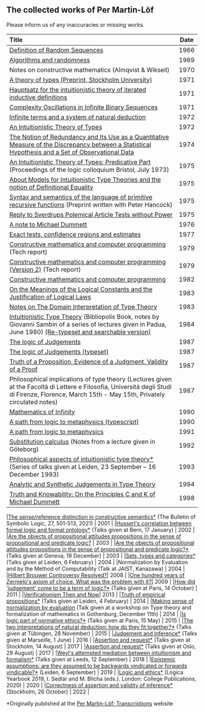 ## The collected works of Per Martin-Löf

Please inform us of any inaccuracies or missing works.

| Title | Date |
|:------|:----:|
|[Definition of Random Sequences](https://raw.githubusercontent.com/michaelt/martin-lof/master/pdfs/Definition-of-Random-Sequences-1966.pdf)| 1966 |
|[Algorithms and randomness](https://raw.githubusercontent.com/michaelt/martin-lof/master/pdfs/Algorithms-and-randomness-1969.pdf) | 1969 |
|Notes on constructive mathematics (Almqvist & Wiksell)| 1970 |
|[A theory of types (Preprint, Stockholm University)](https://raw.githubusercontent.com/michaelt/martin-lof/master/pdfs/martin-loef1971%20-%20A%20Theory%20of%20Types.pdf)| 1971 |
|[Hauptsatz for the intuitionistic theory of iterated inductive definitions](https://raw.githubusercontent.com/michaelt/martin-lof/master/pdfs/Hauptsatz-for-the-intuitionistic-theory-of-iterated-inductive-definitions-1971.pdf)| 1971 |
|[Complexity Oscillations in Infinite Binary Sequences](https://raw.githubusercontent.com/michaelt/martin-lof/master/pdfs/Complexity-Oscillations-in-Infinite-Binary-Sequences-1971.pdf) | 1971 |
|[Infinite terms and a system of natural deduction](https://raw.githubusercontent.com/michaelt/martin-lof/master/pdfs/Infinite-terms-and-a-system-of-natural-deduction-1972.pdf)| 1972 |
|[An Intuitionistic Theory of Types](https://raw.githubusercontent.com/michaelt/martin-lof/master/pdfs/An-Intuitionistic-Theory-of-Types-1972.pdf)| 1972 |
|[The Notion of Redundancy and Its Use as a Quantitative Measure of the Discrepancy between a Statistical Hypothesis and a Set of Observational Data](https://raw.githubusercontent.com/michaelt/martin-lof/master/pdfs/The-Notion-of-Redundancy-1974.pdf) | 1974 |
|[An Intuitionistic Theory of Types: Predicative Part](https://raw.githubusercontent.com/michaelt/martin-lof/master/pdfs/An-Intuitionistic-Theory-of-Types-Predicative-Part-1975.pdf) (Proceedings of the logic colloquium Bristol, July 1973) | 1975 |
|[About Models for Intuitionistic Type Theories and the notion of Definitional Equality](https://raw.githubusercontent.com/michaelt/martin-lof/master/pdfs/About-Models-for-Intuitionistic-Type-Theories-and-the-notion-of-Definitional-Equality-1975.pdf)| 1975 |
|[Syntax and semantics of the language of primitive recursive functions](https://raw.githubusercontent.com/michaelt/martin-lof/master/pdfs/Syntax-and-semantics-of-the-language-of-primitive-recursive-functions-1975.pdf) (Preprint written with Peter Hancock)| 1975 |
|[Reply to Sverdrups Polemical Article Tests without Power](https://raw.githubusercontent.com/michaelt/martin-lof/master/pdfs/Reply-to-Sverdrups-Polemical-Article-Tests-without-Power-1975.pdf)| 1975 |
|[A note to Michael Dummett](https://raw.githubusercontent.com/michaelt/martin-lof/master/pdfs/Note-to-Michael-Dummett-1976.pdf)| 1976 |
|[Exact tests, confidence regions and estimates](https://raw.githubusercontent.com/michaelt/martin-lof/master/pdfs/Exact-tests-confidence-regions-and-estimates-1977.pdf) | 1977 |
|[Constructive mathematics and computer programming](https://raw.githubusercontent.com/michaelt/martin-lof/master/pdfs/Constructive-mathematics-and-computer-programming-1979.pdf) (Tech report)| 1979 |
|[Constructive mathematics and computer programming (Version 2)](https://raw.githubusercontent.com/michaelt/martin-lof/master/pdfs/MartinLöf1979.pdf) (Tech report)| 1979 |
|[Constructive mathematics and computer programming](https://raw.githubusercontent.com/michaelt/martin-lof/master/pdfs/Constructive-mathematics-and-computer-programming-1982.pdf)| 1982 |
|[On the Meanings of the Logical Constants and the Justification of Logical Laws](https://raw.githubusercontent.com/michaelt/martin-lof/master/pdfs/Meanings-of-the-Logical-Constants-1983.pdf)| 1983 |
|[Notes on The Domain Interpretation of Type Theory](https://raw.githubusercontent.com/michaelt/martin-lof/master/pdfs/Notes-on-The-Domain-Interpretation-of-Type-Theory-1983.pdf)| 1983 |
|[Intuitionistic Type Theory](https://raw.githubusercontent.com/michaelt/martin-lof/master/pdfs/Bibliopolis-Book-1984.pdf) (Bibliopolis Book, notes by Giovanni Sambin of a series of lectures given in Padua, June 1980) [(Re-typeset and searchable version)](https://raw.githubusercontent.com/michaelt/martin-lof/master/pdfs/Bibliopolis-Book-retypeset-1984.pdf)| 1984 |
|[The logic of Judgements](https://raw.githubusercontent.com/michaelt/martin-lof/master/pdfs/The-logic-of-judgements-1987.pdf) | 1987 |
|[The logic of Judgements (typeset)](https://raw.githubusercontent.com/michaelt/martin-lof/master/pdfs/The-logic-of-judgements-typeset-1987.pdf) | 1987 |
|[Truth of a Proposition, Evidence of a Judgment, Validity of a Proof](https://raw.githubusercontent.com/michaelt/martin-lof/master/pdfs/Truth-of-a-Proposition-Evidence-of-a-Judgment-1987.pdf)| 1987 |
|Philosophical implications of type theory (Lectures given at the Facoltà di Lettere e Filosofia, Universitá degli Studi di Firenze, Florence, March 15th - May 15th, Privately circulated notes)| 1987 |
|[Mathematics of Infinity](https://raw.githubusercontent.com/michaelt/martin-lof/master/pdfs/Mathematics-of-Infinity.pdf)| 1990 |
|[A path from logic to metaphysics (typescript)](https://raw.githubusercontent.com/michaelt/martin-lof/master/pdfs/A-path-from-logic-to-metaphysics-1990-typescript.pdf) | 1990 |
|[A path from logic to metaphysics](https://raw.githubusercontent.com/michaelt/martin-lof/master/pdfs/A-path-from-logic-to-metaphysics-1991.pdf) | 1991 |
|[Substitution calculus](https://raw.githubusercontent.com/michaelt/martin-lof/master/pdfs/Substitution-calculus-1992.pdf) (Notes from a lecture given in Göteborg)| 1992 |
|[Philosophical aspects of intuitionistic type theory*](https://pml.flu.cas.cz/uploads/PML-LeidenLectures93.pdf) (Series of talks given at Leiden, 23 September – 16 December 1993) | 1993 |
|[Analytic and Synthetic Judgements in Type Theory](https://raw.githubusercontent.com/michaelt/martin-lof/master/pdfs/Martin-Lof-Analytic-and-Synthetic-Judgements-in-Type-Theory.pdf)| 1994 |
|[Truth and Knowability: On the Principles C and K of Michael Dummett](https://raw.githubusercontent.com/michaelt/martin-lof/master/pdfs/Truth-and-Knowability-On-the-Principles-C-and-K-of-Michael-Dummett-1998.pdf)| 1998 |

|[The sense/reference distinction in constructive semantics*](https://pml.flu.cas.cz/uploads/PML-Leiden25Aug01_BSL.pdf) (The Bulletin of Symbolic Logic, 27, 501-513, 2021) | 2001 |
|[Husserl's correlation between formal logic and formal ontology*](https://pml.flu.cas.cz/uploads/PML-Bern17Jan02.pdf) (Talks given at Bern, 17 January) | 2002 |
|[Are the objects of propositional attitudes propositions in the sense of propositional and predicate logic?](https://raw.githubusercontent.com/michaelt/martin-lof/master/pdfs/Are-the-objects-of-propositional-attitudes-propositions-in-the-sense-of-propositional-and-predicate-logic-2003.pdf) | 2003 |
|[Are the objects of propositional attitudes propositions in the sense of propositional and predicate logic?*](https://pml.flu.cas.cz/uploads/PML-Geneva19Dec03.pdf) (Talks given at Geneva, 19 December) | 2003 |
|[Sets, types and categories*](https://pml.flu.cas.cz/uploads/PML-Leiden06Feb04.pdf) (Talks given at Leiden, 6 February) | 2004 |
|Normalization by Evaluation and by the Method of Computability (Talk at JAIST, Kanazawa) | 2004 |
|[Hilbert Brouwer Controversy Resolved?](https://raw.githubusercontent.com/michaelt/martin-lof/master/pdfs/Hilbert-Brouwer-Controversy-Resolved-2008.pdf)| 2008 |
|[One hundred years of Zermelo's axiom of choice. What was the problem with it?](https://raw.githubusercontent.com/michaelt/martin-lof/master/pdfs/One-hundred-years-of-Zermelo-s-axiom-of-choice-what-was-the-problem-with-it-2009.pdf)| 2009 |
|[How did 'judgement' come to be a term of logic?*](https://pml.flu.cas.cz/uploads/PML-Paris14Oct11.pdf) (Talks given at Paris, 14 October) | 2011 |
|[Verificationism Then and Now](https://raw.githubusercontent.com/michaelt/martin-lof/master/pdfs/Martin-Lof-Verificationism-Then-and-Now-2013.pdf)| 2013 |
|[Truth of empirical propositions*](https://pml.flu.cas.cz/uploads/PML-Leiden04Feb14.pdf) (Talks given at Leiden, 4 February) | 2014 |
|[Making sense of normalization by evaluation](http://wiki.portal.chalmers.se/cse/pmwiki.php/ProgLog/TypeTheoryAndFormalizationOfMathematics) (Talk given at a workshop on Type theory and formalization of mathematics in Gothenburg, December 11th) | 2014 |
|[Is logic part of normative ethics?*](https://pml.flu.cas.cz/uploads/PML-Paris15May15.pdf) (Talks given at Paris, 15 May) | 2015 |
|[The two interpretations of natural deduction: how do they fit together?*](https://pml.flu.cas.cz/uploads/PML-Leiden04Feb14.pdf) (Talks given at Tübingen, 28 November) | 2015 |
|[Judgement and inference*](https://pml.flu.cas.cz/uploads/PML-Marseille01Jun16.pdf) (Talks given at Marseille, 1 June) | 2016 |
|[Assertion and request*](https://pml.flu.cas.cz/uploads/PML-Stockholm14Aug17.pdf) (Talks given at Stockholm, 14 August) | 2017 |
|[Assertion and request*](https://pml.flu.cas.cz/uploads/PML-Oslo29Aug17.pdf) (Talks given at Oslo, 29 August) | 2017 |
|[Weyl's attempted mediation between intuitionism and formalism*](https://pml.flu.cas.cz/uploads/PML-Leeds12Sep18.pdf) (Talks given at Leeds, 12 September) | 2018 |
|[Epistemic assumptions: are they assumed to be backwards vindicated or forwards vindicable?*](https://pml.flu.cas.cz/uploads/PML-Leiden06Sep19.pdf) (Leiden, 6 September) | 2019 |
|[Logic and ethics*](https://pml.flu.cas.cz/uploads/PML-Hejnice27Jun19_LogicaYearbook.pdf) (Logica Yearbook 2019, I. Sedlár and M. Blicha (eds.). London: College Publications, 2020) | 2020 |
|[Correctness of assertion and validity of inference*](https://pml.flu.cas.cz/uploads/PML-Stockholm26Oct22.pdf) (Stockholm, 26 October) | 2022 |

*Originally published at the [Per Martin-Löf: Transcriptions](https://pml.flu.cas.cz/) website
